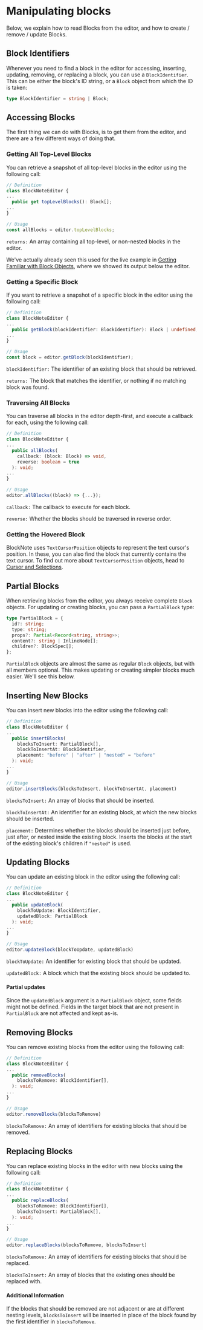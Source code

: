 # Manipulating blocks

Below, we explain how to read Blocks from the editor, and how to create / remove / update Blocks.

## Block Identifiers

Whenever you need to find a block in the editor for accessing, inserting, updating, removing, or replacing a block, you can use a `BlockIdentifier`. This can be either the block's ID string, or a `Block` object from which the ID is taken:

```typescript
type BlockIdentifier = string | Block;
```

## Accessing Blocks

The first thing we can do with Blocks, is to get them from the editor, and there are a few different ways of doing that.

### Getting All Top-Level Blocks

You can retrieve a snapshot of all top-level blocks in the editor using the following call:

```typescript
// Definition
class BlockNoteEditor {
...
  public get topLevelBlocks(): Block[];
...
}

// Usage
const allBlocks = editor.topLevelBlocks;
```

`returns:` An array containing all top-level, or non-nested blocks in the editor.

We've actually already seen this used for the live example in [Getting Familiar with Block Objects](blocks#demo-getting-familiar-with-block-objects), where we showed its output below the editor.

### Getting a Specific Block

If you want to retrieve a snapshot of a specific block in the editor using the following call:

```typescript
// Definition
class BlockNoteEditor {
...
  public getBlock(blockIdentifier: BlockIdentifier): Block | undefined;
...
}

// Usage
const block = editor.getBlock(blockIdentifier);
```

`blockIdentifier:` The identifier of an existing block that should be retrieved.

`returns:` The block that matches the identifier, or nothing if no matching block was found.

### Traversing All Blocks

You can traverse all blocks in the editor depth-first, and execute a callback for each, using the following call:

```typescript
// Definition
class BlockNoteEditor {
...
  public allBlocks(
    callback: (block: Block) => void, 
    reverse: boolean = true
  ): void;
...
}

// Usage
editor.allBlocks((block) => {...});
```

`callback:` The callback to execute for each block.

`reverse:` Whether the blocks should be traversed in reverse order.

### Getting the Hovered Block

BlockNote uses `TextCursorPosition` objects to represent the text cursor's position. In these, you can also find the block that currently contains the text cursor. To find out more about `TextCursorPosition` objects, head to [Cursor and Selections](cursor-selections.md).

## Partial Blocks

When retrieving blocks from the editor, you always receive complete `Block` objects. For updating or creating blocks, you can pass a `PartialBlock` type:

```typescript
type PartialBlock = {
  id?: string;
  type: string;
  props?: Partial<Record<string, string>>;
  content?: string | InlineNode[];
  children?: BlockSpec[];
};
```

`PartialBlock` objects are almost the same as regular `Block` objects, but with all members optional. This makes updating or creating simpler blocks much easier. We'll see this below.

## Inserting New Blocks

You can insert new blocks into the editor using the following call:

```typescript
// Definition
class BlockNoteEditor {
...
  public insertBlocks(
    blocksToInsert: PartialBlock[],
    blockToInsertAt: BlockIdentifier,
    placement: "before" | "after" | "nested" = "before"
  ): void;
...
}

// Usage
editor.insertBlocks(blocksToInsert, blockToInsertAt, placement)
```

`blocksToInsert:` An array of blocks that should be inserted.

`blockToInsertAt:` An identifier for an existing block, at which the new blocks should be inserted.

`placement:` Determines whether the blocks should be inserted just before, just after, or nested inside the existing block. Inserts the blocks at the start of the existing block's children if `"nested"` is used.

## Updating Blocks

You can update an existing block in the editor using the following call:

```typescript
// Definition
class BlockNoteEditor {
...
  public updateBlock(
    blockToUpdate: BlockIdentifier,
    updatedBlock: PartialBlock
  ): void;
...
}

// Usage
editor.updateBlock(blockToUpdate, updatedBlock)
```

`blockToUpdate:` An identifier for existing block that should be updated.

`updatedBlock:` A block which that the existing block should be updated to.

#### Partial updates

Since the `updatedBlock` argument is a `PartialBlock` object, some fields might not be defined. Fields in the target block that are not present in `PartialBlock` are not affected and kept as-is.

## Removing Blocks

You can remove existing blocks from the editor using the following call:

```typescript
// Definition
class BlockNoteEditor {
...
  public removeBlocks(
    blocksToRemove: BlockIdentifier[],
  ): void;
...
}

// Usage
editor.removeBlocks(blocksToRemove)
```

`blocksToRemove:` An array of identifiers for existing blocks that should be removed.

## Replacing Blocks

You can replace existing blocks in the editor with new blocks using the following call:

```typescript
// Definition
class BlockNoteEditor {
...
  public replaceBlocks(
    blocksToRemove: BlockIdentifier[],
    blocksToInsert: PartialBlock[],
  ): void;
...
}

// Usage
editor.replaceBlocks(blocksToRemove, blocksToInsert)
```

`blocksToRemove:` An array of identifiers for existing blocks that should be replaced.

`blocksToInsert:` An array of blocks that the existing ones should be replaced with.

#### Additional Information

If the blocks that should be removed are not adjacent or are at different nesting levels, `blocksToInsert` will be inserted in place of the block found by the first identifier in `blocksToRemove`.
